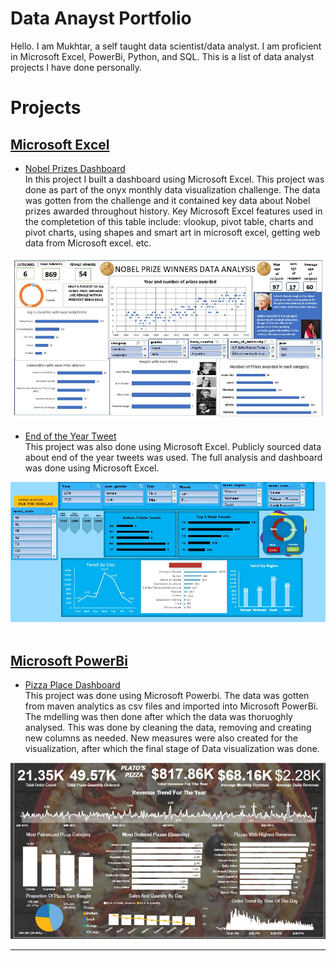 # Data Anayst Portfolio
Hello. I am Mukhtar, a self taught data scientist/data analyst. I am proficient in Microsoft Excel, PowerBi, Python, and SQL.
This is a list of data analyst projects I have done personally.<br />
# Projects
## [Microsoft Excel](https://github.com/mobolajiolowo/Data_Anayst_Portfolio/tree/main/Excel)
- [Nobel Prizes Dashboard](https://github.com/mobolajiolowo/Data_Anayst_Portfolio/tree/main/Excel/Nobel_prizes)<br />
In this project I built a dashboard using Microsoft Excel. This project was done as part of the onyx monthly data visualization challenge. The data was gotten from the challenge and it contained key data about Nobel prizes awarded throughout history. Key Microsoft Excel features used in the completetion of this table include: vlookup, pivot table, charts and pivot charts, using shapes and smart art in microsoft excel, getting web data from Microsoft excel. etc.<br />

![Nobel Prize Dashboard](Excel/Nobel_prizes/nobel_prizes_dashboard.jpg)<br />

- [End of the Year Tweet](https://github.com/mobolajiolowo/Data_Anayst_Portfolio/tree/main/Excel/end_of_the_year_tweets)<br />
This project was also done using Microsoft Excel. Publicly sourced data about end of the year tweets was used. The full analysis and dashboard was done using Microsoft Excel.

![End Of The Year Dashboard](Excel/end_of_the_year_tweets/end_of_the_year_tweets.jpg)<br /><br />

## [Microsoft PowerBi](https://github.com/mobolajiolowo/Data_Anayst_Portfolio/tree/main/PowerBi)<br />
- [Pizza Place Dashboard](https://github.com/mobolajiolowo/Data_Anayst_Portfolio/tree/main/PowerBi/Pizza_Place_Sales)<br />
This project was done using Microsoft Powerbi. The data was gotten from maven analytics as csv files and imported into Microsoft PowerBi. The mdelling was then done after which the data was thoruoghly analysed. This was done by cleaning the data, removing and creating new columns as needed. New measures were also created for the visualization, after which the final stage of Data visualization was done.

![Pizza Place Dashboard](/PowerBi/Pizza_Place_Sales/pizza_dashboard.jpg)

-------------------------------------------------------------------------------------------------------------------------------------------------------------------------
